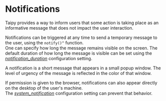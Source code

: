 # Notifications

Taipy provides a way to inform users that some action is taking place
as an informative message that does not impact the user interaction.

Notifications can be triggered at any time to send a temporary message
to the user, using the `notify()^` function.<br/>
One can specify how long the message remains visible on the screen.
The default duration of how long the message is visible can be set using the
[*notification_duration*](configuration.md#p-notification_duration) configuration setting.

A notification is a short message that appears in a small popup window.
The level of urgency of the message is reflected in the color of that window.

If permission is given to the browser, notifications can also appear directly
on the desktop of the user's machine.<br/>
The [*system_notification*](configuration.md#p-system_notification) configuration setting
can prevent that behavior.


